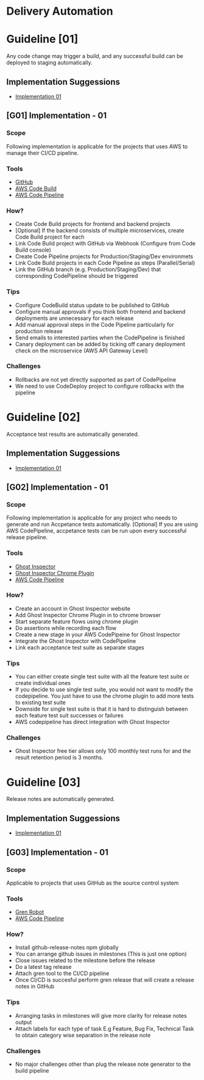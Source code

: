 Delivery Automation
===================

# Guideline  [01]

Any code change may trigger a build, and any successful build can be deployed to staging automatically.

## Implementation Suggessions
- [Implementation 01](#g01-implementation---01)

## [G01] Implementation - 01

### Scope
Following implementation is applicable for the projects that uses AWS to manage their CI/CD pipeline.

### Tools
- [GitHub](https://github.com)
- [AWS Code Build](https://aws.amazon.com/codebuild/)
- [AWS Code Pipeline](https://aws.amazon.com/codepipeline/)

### How?
- Create Code Build projects for frontend and backend projects
- [Optional] If the backend consists of multiple microservices, create Code Build project for each
- Link Code Build project with GitHub via Webhook (Configure from Code Build console)
- Create Code Pipeline projects for Production/Staging/Dev environmets
- Link Code Build projects in each Code Pipeline as steps (Parallel/Serial)
- Link the GitHub branch (e.g. Production/Staging/Dev) that corresponding CodePipeline should be triggered

### Tips
- Configure CodeBuild status update to be published to GitHub
- Configure manual approvals if you think both frontend and backend deployments are unnecessary for each release
- Add manual approval steps in the Code Pipeline particularly for production release
- Send emails to interested parties when the CodePipeline is finished
- Canary deployment can be added by ticking off canary deployment check on the microservice (AWS API Gateway Level)

### Challenges
- Rollbacks are not yet directly supported as part of CodePipeline
- We need to use CodeDeploy project to configure rollbacks with the pipeline


# Guideline  [02]

Acceptance test results are automatically generated.

## Implementation Suggessions
- [Implementation 01](#g02-implementation---01)

## [G02] Implementation - 01

### Scope
Following implementation is applicable for any project who needs to generate and run Accpetance tests automatically. [Optional] If you are using AWS CodePipeline, accpetance tests can be run upon every successful release pipeline.

### Tools
- [Ghost Inspector](https://ghostinspector.com/)
- [Ghost Inspector Chrome Plugin](https://chrome.google.com/webstore/detail/ghost-inspector-automated/aicdiabnghjnejfempeinmnphllefehc)
- [AWS Code Pipeline](https://aws.amazon.com/codepipeline/)

### How?
- Create an account in Ghost Inspector website
- Add Ghost Inspector Chrome Plugin in to chrome browser
- Start separate feature flows using chrome plugin
- Do assertions while recording each flow
- Create a new stage in your AWS CodePipeine for Ghost Inspector 
- Integrate the Ghost Inspector with CodePipeline
- Link each acceptance test suite as separate stages

### Tips
- You can either create single test suite with all the feature test suite or create individual ones
- If you decide to use single test suite, you would not want to modify the codepipeline. You just have to use the chrome plugin to add more tests to existing test suite
- Downside for single test suite is that it is hard to distinguish between each feature test suit successes or failures
- AWS codepipeline has direct integration with Ghost Inspector

### Challenges
- Ghost Inspector free tier allows only 100 monthly test runs for and the result retention period is 3 months.

# Guideline  [03]

Release notes are automatically generated.

## Implementation Suggessions
- [Implementation 01](#g03-implementation---01)

## [G03] Implementation - 01

### Scope
Applicable to projects that uses GitHub as the source control system

### Tools
- [Gren Robot](https://www.npmjs.com/package/github-release-notes)
- [AWS Code Pipeline](https://aws.amazon.com/codepipeline/)

### How?
- Install github-release-notes npm globally
- You can arrange github issues in milestones (This is just one option)
- Close issues related to the milestone before the release
- Do a latest tag release 
- Attach gren tool to the CI/CD pipeline
- Once CI/CD is succesful perform gren release that will create a release notes in GitHub

### Tips
- Arranging tasks in milestones will give more clarity for release notes output
- Attach labels for each type of task E.g Feature, Bug Fix, Technical Task to obtain category wise separation in the release note

### Challenges
- No major challenges other than plug the release note generator to the build pipeline

